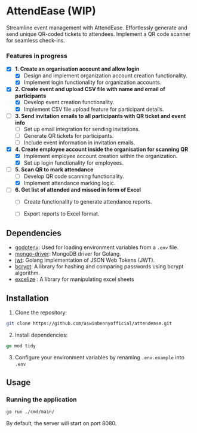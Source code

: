 # AttendEase (WIP)
Streamline event management with AttendEase. Effortlessly generate and send unique QR-coded tickets to attendees. Implement a QR code scanner for seamless check-ins. 

### Features in progress
- [x] **1. Create an organisation account and allow login**
  - [x] Design and implement organization account creation functionality.
  - [x] Implement login functionality for organization accounts.

- [x] **2. Create event and upload CSV file with name and email of participants**
  - [x] Develop event creation functionality.
  - [x] Implement CSV file upload feature for participant details.

- [ ] **3. Send invitation emails to all participants with QR ticket and event info**
  - [ ] Set up email integration for sending invitations.
  - [ ] Generate QR tickets for participants.
  - [ ] Include event information in invitation emails.

- [x] **4. Create employee account inside the organisation for scanning QR**
  - [x] Implement employee account creation within the organization.
  - [x] Set up login functionality for employees.

- [ ] **5. Scan QR to mark attendance**
  - [ ] Develop QR code scanning functionality.
  - [x] Implement attendance marking logic.

- [ ] **6. Get list of attended and missed in form of Excel**
  - [ ] Create functionality to generate attendance reports.
  - [ ] Export reports to Excel format.

  

## Dependencies

- [godotenv](https://github.com/joho/godotenv): Used for loading environment variables from a `.env` file.
- [mongo-driver](https://go.mongodb.org/mongo-driver/mongo): MongoDB driver for Golang.
- [jwt](https://github.com/golang-jwt/jwt/v5): Golang implementation of JSON Web Tokens (JWT).
- [bcrypt](https://golang.org/x/crypto/bcrypt): A library for hashing and comparing passwords using bcrypt algorithm.
- [excelize](github.com/xuri/excelize) : A library for manipulating excel sheets

## Installation

1. Clone the repository:

```bash
git clone https://github.com/aswinbennyofficial/attendease.git
```


2. Install dependencies:

```go
go mod tidy
```


3. Configure your environment variables by renaming `.env.example` into `.env`


## Usage
### Running the application

```bash
go run ./cmd/main/
```
By default, the server will start on port 8080.